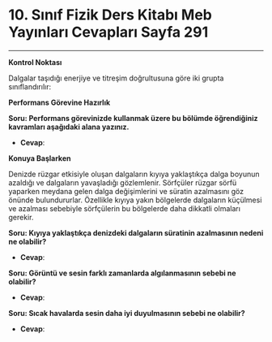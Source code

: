 # 10. Sınıf Fizik Ders Kitabı Meb Yayınları Cevapları Sayfa 291

---

**Kontrol Noktası**

Dalgalar taşıdığı enerjiye ve titreşim doğrultusuna göre iki grupta sınıflandırılır:

**Performans Görevine Hazırlık**

**Soru: Performans görevinizde kullanmak üzere bu bölümde öğrendiğiniz kavramları aşağıdaki alana yazınız.**

-   **Cevap**:

**Konuya Başlarken**

Denizde rüzgar etkisiyle oluşan dalgaların kıyıya yaklaştıkça dalga boyunun azaldığı ve dalgaların yavaşladığı gözlemlenir. Sörfçüler rüzgar sörfü yaparken meydana gelen dalga değişimlerini ve süratin azalmasını göz önünde bulundururlar. Özellikle kıyıya yakın bölgelerde dalgaların küçülmesi ve azalması sebebiyle sörfçülerin bu bölgelerde daha dikkatli olmaları gerekir.

**Soru: Kıyıya yaklaştıkça denizdeki dalgaların süratinin azalmasının nedeni ne olabilir?**

-   **Cevap**:

**Soru: Görüntü ve sesin farklı zamanlarda algılanmasının sebebi ne olabilir?**

-   **Cevap**:

**Soru: Sıcak havalarda sesin daha iyi duyulmasının sebebi ne olabilir?**

-   **Cevap**: